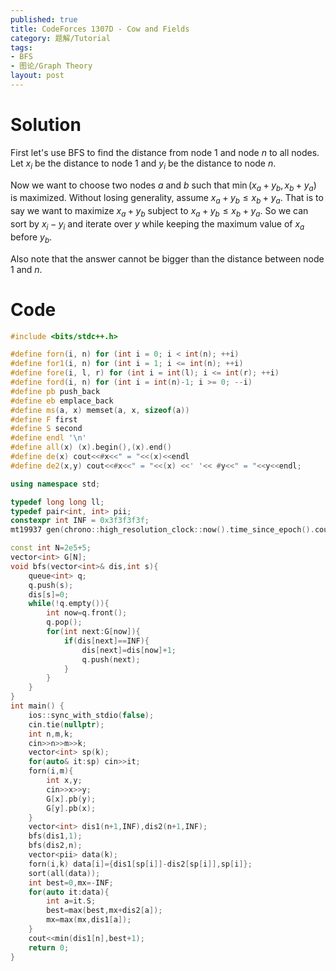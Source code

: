 ```yaml
---
published: true
title: CodeForces 1307D - Cow and Fields
category: 题解/Tutorial
tags: 
- BFS
- 图论/Graph Theory
layout: post
---
```

<!-- more -->

# Solution

First let's use BFS to find the distance from node $1$ and node $n$ to all nodes. Let $x_i$ be the distance to node $1$ and $y_i$ be the distance to node $n$.

Now we want to choose two nodes $a$ and $b$ such that $\min(x_a+y_b,x_b+y_a)$ is maximized. Without losing generality, assume $x_a+y_b\leq x_b+y_a$. That is to say we want to maximize $x_a+y_b$ subject to $x_a+y_b\leq x_b+y_a$. So we can sort by $x_i-y_i$ and iterate over $y$ while keeping the maximum value of $x_a$ before $y_b$.

Also note that the answer cannot be bigger than the distance between node $1$ and $n$.

# Code
```cpp
#include <bits/stdc++.h>

#define forn(i, n) for (int i = 0; i < int(n); ++i)
#define for1(i, n) for (int i = 1; i <= int(n); ++i)
#define fore(i, l, r) for (int i = int(l); i <= int(r); ++i)
#define ford(i, n) for (int i = int(n)-1; i >= 0; --i)
#define pb push_back
#define eb emplace_back
#define ms(a, x) memset(a, x, sizeof(a))
#define F first
#define S second
#define endl '\n'
#define all(x) (x).begin(),(x).end()
#define de(x) cout<<#x<<" = "<<(x)<<endl
#define de2(x,y) cout<<#x<<" = "<<(x) <<' '<< #y<<" = "<<y<<endl;

using namespace std;

typedef long long ll;
typedef pair<int, int> pii;
constexpr int INF = 0x3f3f3f3f;
mt19937 gen(chrono::high_resolution_clock::now().time_since_epoch().count());

const int N=2e5+5;
vector<int> G[N];
void bfs(vector<int>& dis,int s){
	queue<int> q;
	q.push(s);
	dis[s]=0;
	while(!q.empty()){
		int now=q.front();
		q.pop();
		for(int next:G[now]){
			if(dis[next]==INF){
				dis[next]=dis[now]+1;
				q.push(next);
			}
		}
	}
}
int main() {
	ios::sync_with_stdio(false);
	cin.tie(nullptr);
	int n,m,k;
	cin>>n>>m>>k;
	vector<int> sp(k);
	for(auto& it:sp) cin>>it;
	forn(i,m){
		int x,y;
		cin>>x>>y;
		G[x].pb(y);
		G[y].pb(x);
	}
	vector<int> dis1(n+1,INF),dis2(n+1,INF);
	bfs(dis1,1);
	bfs(dis2,n);
	vector<pii> data(k);
	forn(i,k) data[i]={dis1[sp[i]]-dis2[sp[i]],sp[i]};
	sort(all(data));
	int best=0,mx=-INF;
	for(auto it:data){
		int a=it.S;
		best=max(best,mx+dis2[a]);
		mx=max(mx,dis1[a]);
	}
	cout<<min(dis1[n],best+1);
	return 0;
}
```